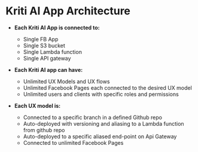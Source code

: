 # Kriti AI App Architecture

* **Each Kriti AI App is connected to:**

  * Single FB App
  * Single S3 bucket
  * Single Lambda function
  * Single API gateway

* **Each Kriti AI app can have:**

  * Unlimited UX Models and UX flows
  * Unlimited Facebook Pages each connected to the desired UX model
  * Unlimited users and clients with specific roles and permissions

* **Each UX model is:**

  * Connected to a specific branch in a defined Github repo
  * Auto-deployed with versioning and aliasing to a Lambda function from github repo
  * Auto-deployed to a specific aliased end-point on Api Gateway
  * Connected to unlimited Facebook Pages



